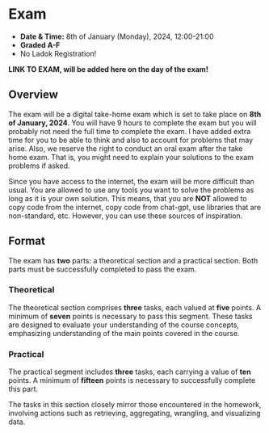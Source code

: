# Exam


- **Date & Time:** 8th of January (Monday), 2024, 12:00-21:00
- **Graded A-F**
- No Ladok Registration!

**LINK TO EXAM, will be added here on the day of the exam!**

## Overview

The exam will be a digital take-home exam which is set to take place on **8th of
January, 2024**. You will have 9 hours to complete the exam but you will
probably not need the full time to complete the exam. I have added extra time
for you to be able to think and also to account for problems that may arise.
Also, we reserve the right to conduct an oral exam after the take home exam.
That is, you might need to explain your solutions to the exam problems if asked.

Since you have access to the internet, the exam will be more difficult than
usual. You are allowed to use any tools you want to solve the problems as long
as it is your own solution. This means, that you are **NOT** allowed to copy
code from the internet, copy code from chat-gpt, use libraries that are
non-standard, etc. However, you can use these sources of inspiration.




## Format

The exam has **two** parts: a theoretical section and a practical section. Both
parts must be successfully completed to pass the exam.

### Theoretical

The theoretical section comprises **three** tasks, each valued at **five**
points. A minimum of **seven** points is necessary to pass this segment. These tasks
are designed to evaluate your understanding of the course concepts, emphasizing
understanding of the main points covered in the course.


### Practical

The practical segment includes **three** tasks, each carrying a value of **ten** points.
A minimum of **fifteen** points is necessary to successfully complete this part.

The tasks in this section closely mirror those encountered in the homework,
involving actions such as retrieving, aggregating, wrangling, and visualizing
data.




